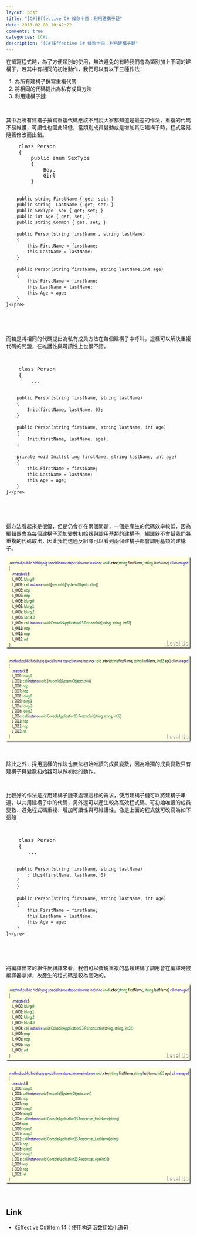 ```yaml
---
layout: post
title: "[C#]Effective C# 條款十四：利用建構子鏈"
date: 2011-02-08 10:42:22
comments: true
categories: [C#]
description: "[C#]Effective C# 條款十四：利用建構子鏈"
---
```

<p>
	在撰寫程式時，為了方便類別的使用，無法避免的有時我們會為類別加上不同的建構子，若其中有相同的初始動作，我們可以有以下三種作法：</p>
<ol>
	<li>
		為所有建構子撰寫重複代碼</li>
	<li>
		將相同的代碼提出為私有成員方法</li>
	<li>
		利用建構子鏈</li>
</ol>
<p>
	 </p>
<p>
	其中為所有建構子撰寫重複代碼應該不用說大家都知道是最差的作法，重複的代碼不易維護，可讀性也因此降低，當類別成員變動或是增加其它建構子時，程式容易隨著修改而出錯。</p>
<div class="wlWriterSmartContent" id="scid:812469c5-0cb0-4c63-8c15-c81123a09de7:76d35e37-f7b6-48f8-b6fb-13f79244a259" style="padding-bottom: 0px; margin: 0px; padding-left: 0px; padding-right: 0px; display: inline; float: none; padding-top: 0px">
	<pre class="c#" name="code">
	class Person
    {
        public enum SexType
        {
            Boy,
            Girl
        }

        public string FirstName { get; set; }
        public string  LastName { get; set; }
        public SexType  Sex { get; set; }
        public int Age { get; set; }
        public string Common { get; set; }

        public Person(string firstName , string lastName)
        {
            this.FirstName = firstName;
            this.LastName = lastName;
        }

        public Person(string firstName, string lastName,int age)
        {
            this.FirstName = firstName;
            this.LastName = lastName;
            this.Age = age;
        }
    }</pre>
</div>
<p>
	 </p>
<p>
	而若是將相同的代碼提出為私有成員方法在每個建構子中呼叫，這樣可以解決重複代碼的問題，在維護性與可讀性上也很不錯。</p>
<p>
	 </p>
<div class="wlWriterSmartContent" id="scid:812469c5-0cb0-4c63-8c15-c81123a09de7:a8c30588-9300-47c1-a856-48751c188016" style="padding-bottom: 0px; margin: 0px; padding-left: 0px; padding-right: 0px; display: inline; float: none; padding-top: 0px">
	<pre class="c#" name="code">
	class Person
    {
        ...

        public Person(string firstName, string lastName)
        {
            Init(firstName, lastName, 0);
        }

        public Person(string firstName, string lastName, int age)
        {
            Init(firstName, lastName, age);
        }

        private void Init(string firstName, string lastName, int age)
        {
            this.FirstName = firstName;
            this.LastName = lastName;
            this.Age = age;
        }
    }</pre>
</div>
<p>
	 </p>
<p>
	這方法看起來是很優，但是仍會存在兩個問題，一個是產生的代碼效率較低，因為編輯器會為每個建構子添加變數初始器與調用基類的建構子，編譯器不會幫我們將重複的代碼取出，因此我們透過反組譯可以看到兩個建構子都會調用基類的建構子。</p>
<p>
	<img alt="image" border="0" height="251" src="\images\posts\21281\image4_thumb.png" style="border-bottom: 0px; border-left: 0px; border-top: 0px; border-right: 0px" width="644" /></p>
<p>
	<img alt="image" border="0" height="237" src="\images\posts\21281\image8_thumb.png" style="border-bottom: 0px; border-left: 0px; border-top: 0px; border-right: 0px" width="644" /></p>
<p>
	 </p>
<p>
	除此之外，採用這樣的作法也無法初始唯讀的成員變數，因為唯獨的成員變數只有建構子與變數初始器可以做初始的動作。</p>
<p>
	 </p>
<p>
	比較好的作法是採用建構子鏈來處理這樣的需求，使用建構子鏈可以將建構子串連，以共用建構子中的代碼，另外還可以產生較為高效程式碼、可初始唯讀的成員變數、避免程式碼重複、增加可讀性與可維護性。像是上面的程式就可改寫為如下這般：</p>
<p>
	 </p>
<div class="wlWriterSmartContent" id="scid:812469c5-0cb0-4c63-8c15-c81123a09de7:2a19cff2-e7bc-4ab3-a4a1-d7a1cd00710f" style="padding-bottom: 0px; margin: 0px; padding-left: 0px; padding-right: 0px; display: inline; float: none; padding-top: 0px">
	<pre class="c#" name="code">
	class Person
    {
       ...

        public Person(string firstName, string lastName)
            : this(firstName, lastName, 0)
        {
        }

        public Person(string firstName, string lastName, int age)
        {
            this.FirstName = firstName;
            this.LastName = lastName;
            this.Age = age;
        }
    }</pre>
</div>
<p>
	 </p>
<p>
	將編譯出來的組件反組譯來看，我們可以發現重複的基類建構子調用會在編譯時被編譯器拿掉，故產生的程式碼是較為高效的。</p>
<p>
	<img alt="image" border="0" height="211" src="\images\posts\21281\image_thumb.png" style="border-bottom: 0px; border-left: 0px; border-top: 0px; border-right: 0px" width="644" /></p>
<p>
	<img alt="image" border="0" height="318" src="\images\posts\21281\image13_thumb.png" style="border-bottom: 0px; border-left: 0px; border-top: 0px; border-right: 0px" width="644" /></p>
<p>
	 </p>
<h2>
	Link</h2>
<ul>
	<li>
		《Effective C#》Item 14：使用构造函数初始化语句</li>
</ul>
